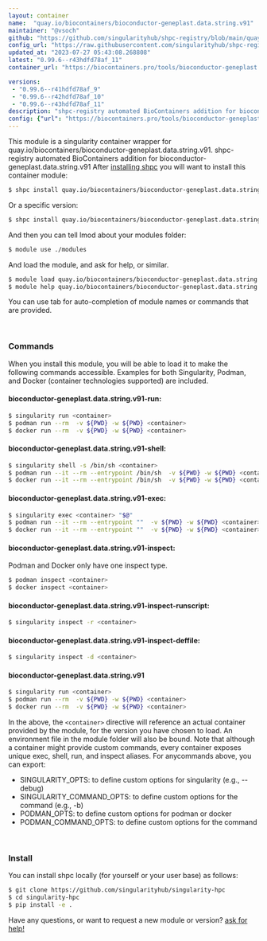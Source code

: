 ```yaml
---
layout: container
name:  "quay.io/biocontainers/bioconductor-geneplast.data.string.v91"
maintainer: "@vsoch"
github: "https://github.com/singularityhub/shpc-registry/blob/main/quay.io/biocontainers/bioconductor-geneplast.data.string.v91/container.yaml"
config_url: "https://raw.githubusercontent.com/singularityhub/shpc-registry/main/quay.io/biocontainers/bioconductor-geneplast.data.string.v91/container.yaml"
updated_at: "2023-07-27 05:43:08.268808"
latest: "0.99.6--r43hdfd78af_11"
container_url: "https://biocontainers.pro/tools/bioconductor-geneplast.data.string.v91"

versions:
 - "0.99.6--r41hdfd78af_9"
 - "0.99.6--r42hdfd78af_10"
 - "0.99.6--r43hdfd78af_11"
description: "shpc-registry automated BioContainers addition for bioconductor-geneplast.data.string.v91"
config: {"url": "https://biocontainers.pro/tools/bioconductor-geneplast.data.string.v91", "maintainer": "@vsoch", "description": "shpc-registry automated BioContainers addition for bioconductor-geneplast.data.string.v91", "latest": {"0.99.6--r43hdfd78af_11": "sha256:66ee57dc4cd86e3a41aedc78bba04cbbc9384b007ea886aae4857d4b66c3d797"}, "tags": {"0.99.6--r41hdfd78af_9": "sha256:f863a07ba68b0f734c5b1e9cb1580f28cb5cc4349a9930b448c63cb409262184", "0.99.6--r42hdfd78af_10": "sha256:9022a72793b79d79d4ae9416b26f85c9a654ba2d54c12c359d907952c866d455", "0.99.6--r43hdfd78af_11": "sha256:66ee57dc4cd86e3a41aedc78bba04cbbc9384b007ea886aae4857d4b66c3d797"}, "docker": "quay.io/biocontainers/bioconductor-geneplast.data.string.v91"}
---
```


This module is a singularity container wrapper for quay.io/biocontainers/bioconductor-geneplast.data.string.v91.
shpc-registry automated BioContainers addition for bioconductor-geneplast.data.string.v91
After [installing shpc](#install) you will want to install this container module:


```bash
$ shpc install quay.io/biocontainers/bioconductor-geneplast.data.string.v91
```

Or a specific version:

```bash
$ shpc install quay.io/biocontainers/bioconductor-geneplast.data.string.v91:0.99.6--r43hdfd78af_11
```

And then you can tell lmod about your modules folder:

```bash
$ module use ./modules
```

And load the module, and ask for help, or similar.

```bash
$ module load quay.io/biocontainers/bioconductor-geneplast.data.string.v91/0.99.6--r43hdfd78af_11
$ module help quay.io/biocontainers/bioconductor-geneplast.data.string.v91/0.99.6--r43hdfd78af_11
```

You can use tab for auto-completion of module names or commands that are provided.

<br>

### Commands

When you install this module, you will be able to load it to make the following commands accessible.
Examples for both Singularity, Podman, and Docker (container technologies supported) are included.

#### bioconductor-geneplast.data.string.v91-run:

```bash
$ singularity run <container>
$ podman run --rm  -v ${PWD} -w ${PWD} <container>
$ docker run --rm  -v ${PWD} -w ${PWD} <container>
```

#### bioconductor-geneplast.data.string.v91-shell:

```bash
$ singularity shell -s /bin/sh <container>
$ podman run --it --rm --entrypoint /bin/sh  -v ${PWD} -w ${PWD} <container>
$ docker run --it --rm --entrypoint /bin/sh  -v ${PWD} -w ${PWD} <container>
```

#### bioconductor-geneplast.data.string.v91-exec:

```bash
$ singularity exec <container> "$@"
$ podman run --it --rm --entrypoint ""  -v ${PWD} -w ${PWD} <container> "$@"
$ docker run --it --rm --entrypoint ""  -v ${PWD} -w ${PWD} <container> "$@"
```

#### bioconductor-geneplast.data.string.v91-inspect:

Podman and Docker only have one inspect type.

```bash
$ podman inspect <container>
$ docker inspect <container>
```

#### bioconductor-geneplast.data.string.v91-inspect-runscript:

```bash
$ singularity inspect -r <container>
```

#### bioconductor-geneplast.data.string.v91-inspect-deffile:

```bash
$ singularity inspect -d <container>
```



#### bioconductor-geneplast.data.string.v91

```bash
$ singularity run <container>
$ podman run --rm  -v ${PWD} -w ${PWD} <container>
$ docker run --rm  -v ${PWD} -w ${PWD} <container>
```


In the above, the `<container>` directive will reference an actual container provided
by the module, for the version you have chosen to load. An environment file in the
module folder will also be bound. Note that although a container
might provide custom commands, every container exposes unique exec, shell, run, and
inspect aliases. For anycommands above, you can export:

 - SINGULARITY_OPTS: to define custom options for singularity (e.g., --debug)
 - SINGULARITY_COMMAND_OPTS: to define custom options for the command (e.g., -b)
 - PODMAN_OPTS: to define custom options for podman or docker
 - PODMAN_COMMAND_OPTS: to define custom options for the command

<br>

### Install

You can install shpc locally (for yourself or your user base) as follows:

```bash
$ git clone https://github.com/singularityhub/singularity-hpc
$ cd singularity-hpc
$ pip install -e .
```

Have any questions, or want to request a new module or version? [ask for help!](https://github.com/singularityhub/singularity-hpc/issues)